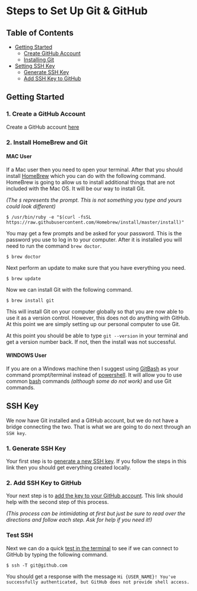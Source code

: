 # Steps to Set Up Git &amp; GitHub

## Table of Contents

* [Getting Started](https://github.com/nashvillefcc/SettingUpGit#getting-started)
  * [Create GitHub Account](https://github.com/nashvillefcc/SettingUpGit#user-content-1-create-a-github-account)
  * [Installing Git](https://github.com/nashvillefcc/SettingUpGit#user-content-2-install-homebrew-and-git)
* [Setting SSH Key](https://github.com/nashvillefcc/SettingUpGit#user-content-3-ssh-key)
  * [Generate SSH Key](https://github.com/nashvillefcc/SettingUpGit#user-content-1-generate-ssh-key)
  * [Add SSH Key to GitHub](https://github.com/nashvillefcc/SettingUpGit#user-content-2-add-ssh-key-to-github)

## Getting Started

### 1. Create a GitHub Account
Create a GitHub account [here](https://www.github.com/join)

### 2. Install HomeBrew and Git
#### MAC User
If a Mac user then you need to open your terminal. After that you should install [HomeBrew](http://brew.sh/) which you can do with the following command. HomeBrew is going to allow us to install additional things that are not included with the Mac OS. It will be our way to install Git.

_(The `$` represents the prompt.  This is not something you type and yours could look different)_
```
$ /usr/bin/ruby -e "$(curl -fsSL https://raw.githubusercontent.com/Homebrew/install/master/install)"
```
You may get a few prompts and be asked for your password.  This is the password you use to log in to your computer.  After it is installed you will need to run the command `brew doctor`.
```
$ brew doctor
```
Next perform an update to make sure that you have everything you need.
```
$ brew update
```
Now we can install Git with the following command.
```
$ brew install git
```
This will install Git on your computer globally so that you are now able to use it as a version control.  However, this does not do anything with GitHub.  At this point we are simply setting up our personal computer to use Git.

At this point you should be able to type `git --version` in your terminal and get a version number back.  If not, then the install was not successful.

#### WINDOWS User
If you are on a Windows machine then I suggest using [GitBash](https://www.git-scm.com/downloads) as your command prompt/terminal instead of [powershell](https://en.wikipedia.org/wiki/PowerShell). It will allow you to use common [bash](https://en.wikipedia.org/wiki/Bash_(Unix_shell)) commands _(although some do not work)_ and use Git commands.

## SSH Key
We now have Git installed and a GitHub account, but we do not have a bridge connecting the two.  That is what we are going to do next through an `SSH key`.

### 1. Generate SSH Key
Your first step is to [generate a new SSH key](https://help.github.com/articles/generating-a-new-ssh-key-and-adding-it-to-the-ssh-agent/).  If you follow the steps in this link then you should get everything created locally.

### 2. Add SSH Key to GitHub
Your next step is to [add the key to your GitHub account](https://help.github.com/articles/adding-a-new-ssh-key-to-your-github-account/).  This link should help with the second step of this process.

_(This process can be intimidating at first but just be sure to read over the directions and follow each step.  Ask for help if you need it!)_

### Test SSH
Next we can do a quick [test in the terminal](https://help.github.com/articles/testing-your-ssh-connection/) to see if we can connect to GitHub by typing the following command.
```
$ ssh -T git@github.com
```
You should get a response with the message `Hi {USER_NAME}! You've successfully authenticated, but GitHub does not provide shell access.`

